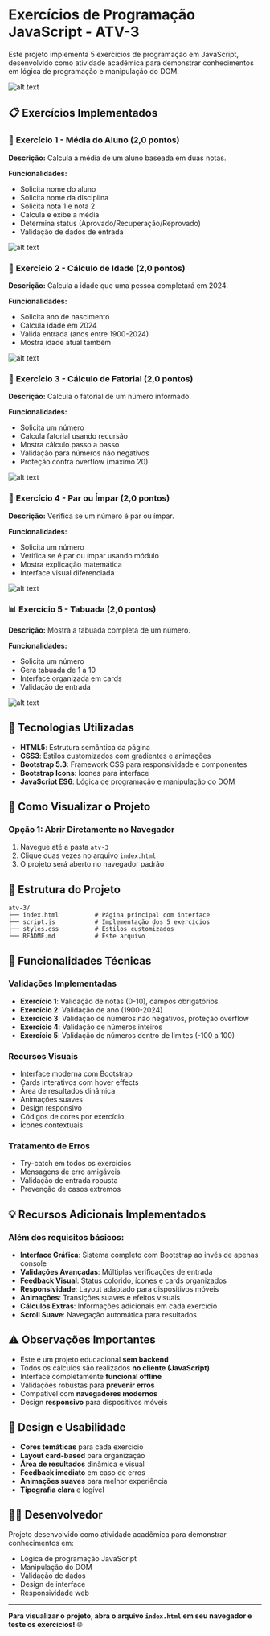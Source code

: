 # Exercícios de Programação JavaScript - ATV-3

Este projeto implementa 5 exercícios de programação em JavaScript, desenvolvido como atividade acadêmica para demonstrar conhecimentos em lógica de programação e manipulação do DOM.

![alt text](images/image.png)

## 📋 Exercícios Implementados

### 🧮 **Exercício 1 - Média do Aluno** (2,0 pontos)
**Descrição:** Calcula a média de um aluno baseada em duas notas.

**Funcionalidades:**
- Solicita nome do aluno
- Solicita nome da disciplina  
- Solicita nota 1 e nota 2
- Calcula e exibe a média
- Determina status (Aprovado/Recuperação/Reprovado)
- Validação de dados de entrada

![alt text](images/image-1.png)

### 📅 **Exercício 2 - Cálculo de Idade** (2,0 pontos)
**Descrição:** Calcula a idade que uma pessoa completará em 2024.

**Funcionalidades:**
- Solicita ano de nascimento
- Calcula idade em 2024
- Valida entrada (anos entre 1900-2024)
- Mostra idade atual também

![alt text](images/image-2.png)

### 🔢 **Exercício 3 - Cálculo de Fatorial** (2,0 pontos)
**Descrição:** Calcula o fatorial de um número informado.

**Funcionalidades:**
- Solicita um número
- Calcula fatorial usando recursão
- Mostra cálculo passo a passo
- Validação para números não negativos
- Proteção contra overflow (máximo 20)

![alt text](images/image-3.png)

### 🔄 **Exercício 4 - Par ou Ímpar** (2,0 pontos)
**Descrição:** Verifica se um número é par ou ímpar.

**Funcionalidades:**
- Solicita um número
- Verifica se é par ou ímpar usando módulo
- Mostra explicação matemática
- Interface visual diferenciada

![alt text](images/image-4.png)

### 📊 **Exercício 5 - Tabuada** (2,0 pontos)
**Descrição:** Mostra a tabuada completa de um número.

**Funcionalidades:**
- Solicita um número
- Gera tabuada de 1 a 10
- Interface organizada em cards
- Validação de entrada

![alt text](images/image-5.png)

## 🎨 Tecnologias Utilizadas

- **HTML5**: Estrutura semântica da página
- **CSS3**: Estilos customizados com gradientes e animações
- **Bootstrap 5.3**: Framework CSS para responsividade e componentes
- **Bootstrap Icons**: Ícones para interface
- **JavaScript ES6**: Lógica de programação e manipulação do DOM

## 🚀 Como Visualizar o Projeto

### Opção 1: Abrir Diretamente no Navegador
1. Navegue até a pasta `atv-3`
2. Clique duas vezes no arquivo `index.html`
3. O projeto será aberto no navegador padrão

## 📁 Estrutura do Projeto

```
atv-3/
├── index.html          # Página principal com interface
├── script.js           # Implementação dos 5 exercícios
├── styles.css          # Estilos customizados
└── README.md           # Este arquivo
```

## 🔧 Funcionalidades Técnicas

### Validações Implementadas
- **Exercício 1**: Validação de notas (0-10), campos obrigatórios
- **Exercício 2**: Validação de ano (1900-2024)
- **Exercício 3**: Validação de números não negativos, proteção overflow
- **Exercício 4**: Validação de números inteiros
- **Exercício 5**: Validação de números dentro de limites (-100 a 100)

### Recursos Visuais
- Interface moderna com Bootstrap
- Cards interativos com hover effects
- Área de resultados dinâmica
- Animações suaves
- Design responsivo
- Códigos de cores por exercício
- Ícones contextuais

### Tratamento de Erros
- Try-catch em todos os exercícios
- Mensagens de erro amigáveis
- Validação de entrada robusta
- Prevenção de casos extremos

## 💡 Recursos Adicionais Implementados

### Além dos requisitos básicos:
- **Interface Gráfica**: Sistema completo com Bootstrap ao invés de apenas console
- **Validações Avançadas**: Múltiplas verificações de entrada
- **Feedback Visual**: Status colorido, ícones e cards organizados
- **Responsividade**: Layout adaptado para dispositivos móveis
- **Animações**: Transições suaves e efeitos visuais
- **Cálculos Extras**: Informações adicionais em cada exercício
- **Scroll Suave**: Navegação automática para resultados

## ⚠️ Observações Importantes

- Este é um projeto educacional **sem backend**
- Todos os cálculos são realizados **no cliente (JavaScript)**
- Interface completamente **funcional offline**
- Validações robustas para **prevenir erros**
- Compatível com **navegadores modernos**
- Design **responsivo** para dispositivos móveis

## 🎨 Design e Usabilidade

- **Cores temáticas** para cada exercício
- **Layout card-based** para organização
- **Área de resultados** dinâmica e visual
- **Feedback imediato** em caso de erros
- **Animações suaves** para melhor experiência
- **Tipografia clara** e legível

## 👨‍💻 Desenvolvedor

Projeto desenvolvido como atividade acadêmica para demonstrar conhecimentos em:
- Lógica de programação JavaScript
- Manipulação do DOM
- Validação de dados
- Design de interface
- Responsividade web

---

**Para visualizar o projeto, abra o arquivo `index.html` em seu navegador e teste os exercícios!** 🌐